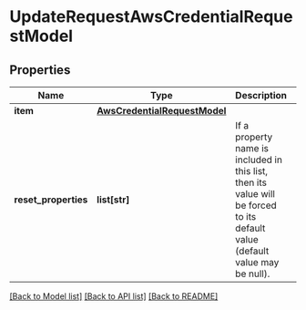 # UpdateRequestAwsCredentialRequestModel

## Properties
Name | Type | Description | Notes
------------ | ------------- | ------------- | -------------
**item** | [**AwsCredentialRequestModel**](AwsCredentialRequestModel.md) |  | [optional] 
**reset_properties** | **list[str]** | If a property name is included in this list, then its value will be forced to its default value (default value may be null). | [optional] 

[[Back to Model list]](../README.md#documentation-for-models) [[Back to API list]](../README.md#documentation-for-api-endpoints) [[Back to README]](../README.md)

